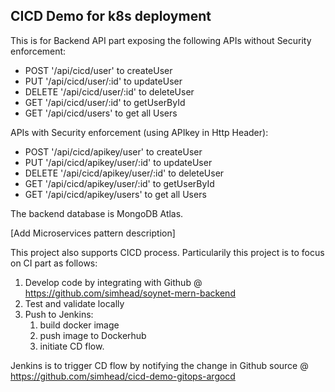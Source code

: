## CICD Demo for k8s deployment

This is for Backend API part exposing the following APIs without Security enforcement:
- POST '/api/cicd/user' to createUser
- PUT '/api/cicd/user/:id' to updateUser
- DELETE '/api/cicd/user/:id' to deleteUser
- GET '/api/cicd/user/:id' to getUserById
- GET '/api/cicd/users' to get all Users

APIs with Security enforcement (using APIkey in Http Header):

- POST '/api/cicd/apikey/user' to createUser
- PUT '/api/cicd/apikey/user/:id' to updateUser
- DELETE '/api/cicd/apikey/user/:id' to deleteUser
- GET '/api/cicd/apikey/user/:id' to getUserById
- GET '/api/cicd/apikey/users' to get all Users

The backend database is MongoDB Atlas.

[Add Microservices pattern description]

This project also supports CICD process.
Particularily this project is to focus on CI part as follows:
1. Develop code by integrating with Github @ https://github.com/simhead/soynet-mern-backend
2. Test and validate locally
3. Push to Jenkins:
   1. build docker image
   2. push image to Dockerhub
   3. initiate CD flow.

Jenkins is to trigger CD flow by notifying the change in Github source @ https://github.com/simhead/cicd-demo-gitops-argocd
